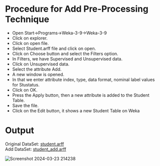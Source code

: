 # Procedure for Add Pre-Processing Technique
- Open Start->Programs->Weka-3-9->Weka-3-9
- Click on explorer.
- Click on open file.
- Select Student.arff file and click on open.
- Click on Choose button and select the Filters option.
- In Filters, we have Supervised and Unsupervised data.
- Click on Unsupervised data.
- Select the attribute Add.
- A new window is opened.
- In that we enter attribute index, type, data format, nominal label values for Stustatus.
- Click on OK.
- Press the Apply button, then a new attribute is added to the Student Table.
- Save the file.
- Click on the Edit button, it shows a new Student Table on Weka
# Output
Original DataSet: [student.arff](https://github.com/prabhasg03/Task-Codes/blob/Data-Warehousing-and-Data-Mining/DWDM/Task%207/7b/Add/student.arff) <br>
Add DataSet: [student_add.arff](https://github.com/prabhasg03/Task-Codes/blob/Data-Warehousing-and-Data-Mining/DWDM/Task%207/7b/Add/student_add.arff)

![Screenshot 2024-03-23 214238](https://github.com/prabhasg03/Task-Codes/assets/121883587/db0ab9d9-cfe7-4f5e-88f7-fd412d5c0269)
